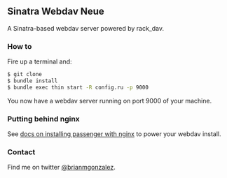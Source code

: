 ## Sinatra Webdav Neue

A Sinatra-based webdav server powered by rack_dav.

### How to

Fire up a terminal and:

```bash
$ git clone 
$ bundle install
$ bundle exec thin start -R config.ru -p 9000
```

You now have a webdav server running on port 9000 of your machine.


### Putting behind nginx
See [docs on installing passenger with nginx](http://www.modrails.com/documentation/Users%20guide%20Nginx.html) to power your webdav install.

### Contact
Find me on twitter [@brianmgonzalez](http://twitter.com/brianmgonzalez).